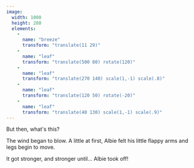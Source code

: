 ```yaml
---
image:
  width: 1000
  height: 280
  elements:
    -
      name: "breeze"
      transform: "translate(11 29)"
    -
      name: "leaf"
      transform: "translate(500 80) rotate(120)"
    -
      name: "leaf"
      transform: "translate(270 140) scale(1,-1) scale(.8)"
    -
      name: "leaf"
      transform: "translate(120 50) rotate(-20)"
    -
      name: "leaf"
      transform: "translate(40 130) scale(1,-1) scale(.9)"
---
```

But then, what's this?

The wind began to blow. A little at first, Albie felt his little flappy arms and legs begin to move.

It got stronger, and stronger until… Albie took off!
